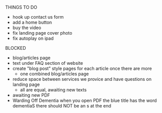 THINGS TO DO
- hook up contact us form
- add a home button
- buy the video
 - fix landing page cover photo
- fix autoplay on ipad

BLOCKED
- blog/articles page
- text under FAQ section of website
- create "blog post" style pages for each article once there are more
  - one combined blog/articles page
- reduce space between services we provice and have questions on landing page
  - all are equal, awaiting new texts
- awaiting new PDF
 - Warding Off Dementia when you open PDF the blue title has the word dementiaS there should NOT be an s at the end
